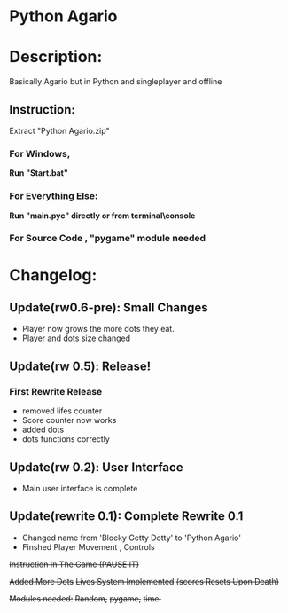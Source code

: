# Python Agario
# Description:

  Basically Agario but in Python and singleplayer and offline
## Instruction:
Extract "Python Agario.zip"
### For Windows,
**Run "Start.bat"**
### For Everything Else:
**Run "main.pyc" directly or from terminal\console**
### For Source Code , "pygame" module needed


# Changelog:
## Update(rw0.6-pre): Small Changes
- Player now grows the more dots they eat.
- Player and dots size changed

## Update(rw 0.5): Release!
### First Rewrite Release
- removed lifes counter
- Score counter now works
- added dots
- dots functions correctly

## Update(rw 0.2): User Interface

- Main user interface is complete

## Update(rewrite 0.1): Complete Rewrite 0.1
- Changed name from 'Blocky Getty Dotty' to 'Python Agario'
- Finshed Player Movement , Controls



~~Instruction In The Game   (PAUSE IT)~~


~~Added More Dots~~
~~Lives System Implemented~~
~~(scores Resets Upon Death)~~

~~Modules needed:~~
~~Random,~~
~~pygame,~~
~~time.~~
